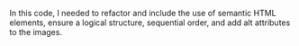 In this code, I needed to refactor and include the use of semantic HTML elements, ensure a logical structure, sequential order, 
and add alt attributes to the images.
